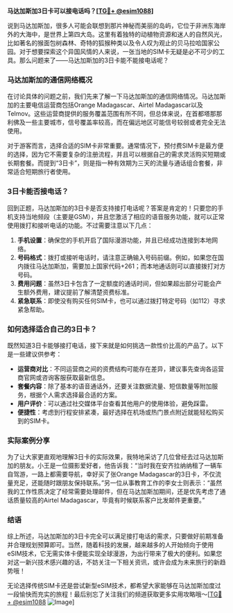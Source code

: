 **马达加斯加3日卡可以接电话吗？[[TG💪+ @esim1088](https://t.me/s/esim1088)]**

说到马达加斯加，很多人可能会联想到那片神秘而美丽的岛屿，它位于非洲东海岸外的大海中，是世界上第四大岛。这里有着独特的动植物资源和迷人的自然风光，比如著名的猴面包树森林、奇特的狐猴种类以及令人叹为观止的贝马拉哈国家公园。对于想要探索这个异国风情的人来说，一张当地的SIM卡无疑是必不可少的工具。那么问题来了——马达加斯加的3日卡能不能接电话呢？

### 马达加斯加的通信网络概况

在讨论具体的问题之前，我们先来了解一下马达加斯加的通信网络情况。马达加斯加的主要电信运营商包括Orange Madagascar、Airtel Madagascar以及Telmov。这些运营商提供的服务覆盖范围有所不同，但总体来说，在首都塔那那利佛及一些主要城市，信号覆盖率较高，而在偏远地区可能信号较弱或者完全无法使用。

对于游客而言，选择合适的SIM卡非常重要。通常情况下，预付费SIM卡是最方便的选择，因为它不需要复杂的注册流程，并且可以根据自己的需求灵活购买短期或长期套餐。而提到“3日卡”，则是指一种有效期为三天的流量与通话组合套餐，非常适合短期旅行者使用。

### 3日卡能否接电话？

回到正题，马达加斯加的3日卡是否支持接打电话呢？答案是肯定的！只要您的手机支持当地频段（主要是GSM），并且您激活了相应的语音服务功能，就可以正常使用拨打和接听电话的功能。不过需要注意以下几点：

1. **手机设置**：确保您的手机开启了国际漫游功能，并且已经成功连接到本地网络。
2. **号码格式**：拨打或接听电话时，请注意正确输入号码前缀。例如，如果您在国内拨往马达加斯加，需要加上国家代码+261；而本地通话则可以直接拨打对方号码。
3. **费用问题**：虽然3日卡包含了一定额度的通话时间，但如果超出部分可能会产生额外费用，建议提前了解清楚资费标准。
4. **紧急联系**：即使没有购买任何SIM卡，也可以通过拨打特定号码（如112）寻求紧急帮助。

### 如何选择适合自己的3日卡？

既然知道3日卡能够接打电话，接下来就是如何挑选一款性价比高的产品了。以下是一些建议供参考：

- **运营商对比**：不同运营商之间的资费结构可能存在差异，建议事先查询各运营商官网或咨询客服获取最新信息。
- **套餐内容**：除了基本的语音通话外，还要关注数据流量、短信数量等附加服务，根据个人需求选择最合适的方案。
- **用户评价**：可以通过社交媒体平台查看其他用户的使用体验，避免踩雷。
- **便捷性**：考虑到行程安排紧凑，最好选择在机场或热门景点附近就能轻松购买到的SIM卡。

### 实际案例分享

为了让大家更直观地理解3日卡的实际效果，我特地采访了几位曾经去过马达加斯加的朋友。小王是一位摄影爱好者，他告诉我：“当时我在安齐拉纳纳租了一辆车自驾游，一路上都需要导航，幸好买了张Orange Madagascar的3日卡，不仅流量充足，还能随时跟朋友保持联系。”另一位从事教育工作的李女士则表示：“虽然我的工作性质决定了经常需要处理邮件，但在马达加斯加期间，还是优先考虑了通话质量较高的Airtel Madagascar，毕竟有时候联系客户比发邮件更重要。”

### 结语

综上所述，马达加斯加的3日卡完全可以满足接打电话的需求，只要做好前期准备并合理规划预算即可。当然，随着科技的发展，越来越多的人开始倾向于使用eSIM技术，它无需实体卡便能实现全球漫游，为出行带来了极大的便利。如果您对这一新兴技术感兴趣的话，不妨关注一下相关资讯，或许会成为未来旅行的新趋势哦！

无论选择传统SIM卡还是尝试新型eSIM技术，都希望大家能够在马达加斯加度过一段愉快而充实的旅程！最后别忘了关注我们的频道获取更多实用攻略哦～[[TG💪+ @esim1088](https://t.me/s/esim1088) ![Image](https://i.postimg.cc/4NQfJmqS/Snipaste-2025-05-13-00-14-12.png)]